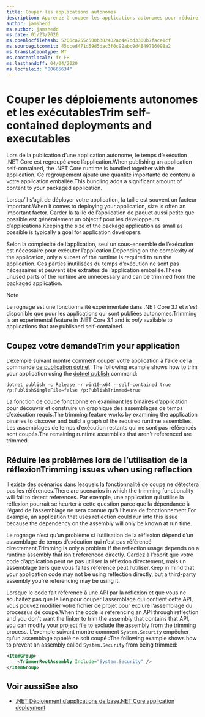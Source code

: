 ```yaml
---
title: Couper les applications autonomes
description: Apprenez à couper les applications autonomes pour réduire leur taille. .NET Core regroupe l’heure d’exécution avec une application qui est publiée autonome et inclut généralement plus de l’exécution alors est nécessaire.
author: jamshedd
ms.author: jamshedd
ms.date: 01/23/2020
ms.openlocfilehash: 5206ca255c500b382402ac4e7dd3300b7face1cf
ms.sourcegitcommit: 45cced471d59d5dac3f0c92abc9d4849716098a2
ms.translationtype: MT
ms.contentlocale: fr-FR
ms.lasthandoff: 04/04/2020
ms.locfileid: "80665634"
---
```

# <a name="trim-self-contained-deployments-and-executables"></a><span data-ttu-id="fa3da-104">Couper les déploiements autonomes et les exécutables</span><span class="sxs-lookup"><span data-stu-id="fa3da-104">Trim self-contained deployments and executables</span></span>

<span data-ttu-id="fa3da-105">Lors de la publication d’une application autonome, le temps d’exécution .NET Core est regroupé avec l’application.</span><span class="sxs-lookup"><span data-stu-id="fa3da-105">When publishing an application self-contained, the .NET Core runtime is bundled together with the application.</span></span> <span data-ttu-id="fa3da-106">Ce regroupement ajoute une quantité importante de contenu à votre application emballée.</span><span class="sxs-lookup"><span data-stu-id="fa3da-106">This bundling adds a significant amount of content to your packaged application.</span></span>

<span data-ttu-id="fa3da-107">Lorsqu’il s’agit de déployer votre application, la taille est souvent un facteur important.</span><span class="sxs-lookup"><span data-stu-id="fa3da-107">When it comes to deploying your application, size is often an important factor.</span></span> <span data-ttu-id="fa3da-108">Garder la taille de l’application de paquet aussi petite que possible est généralement un objectif pour les développeurs d’applications.</span><span class="sxs-lookup"><span data-stu-id="fa3da-108">Keeping the size of the package application as small as possible is typically a goal for application developers.</span></span>

<span data-ttu-id="fa3da-109">Selon la complexité de l’application, seul un sous-ensemble de l’exécution est nécessaire pour exécuter l’application.</span><span class="sxs-lookup"><span data-stu-id="fa3da-109">Depending on the complexity of the application, only a subset of the runtime is required to run the application.</span></span> <span data-ttu-id="fa3da-110">Ces parties inutilisées du temps d’exécution ne sont pas nécessaires et peuvent être extraites de l’application emballée.</span><span class="sxs-lookup"><span data-stu-id="fa3da-110">These unused parts of the runtime are unnecessary and can be trimmed from the packaged application.</span></span>

> [!NOTE]
> <span data-ttu-id="fa3da-111">Le rognage est une fonctionnalité expérimentale dans .NET Core 3.1 et _n’est_ disponible que pour les applications qui sont publiées autonomes.</span><span class="sxs-lookup"><span data-stu-id="fa3da-111">Trimming is an experimental feature in .NET Core 3.1 and is _only_ available to applications that are published self-contained.</span></span>

## <a name="trim-your-application"></a><span data-ttu-id="fa3da-112">Coupez votre demande</span><span class="sxs-lookup"><span data-stu-id="fa3da-112">Trim your application</span></span>

<span data-ttu-id="fa3da-113">L’exemple suivant montre comment couper votre application à l’aide de la commande [de publication dotnet](../tools/dotnet-publish.md) :</span><span class="sxs-lookup"><span data-stu-id="fa3da-113">The following example shows how to trim your application using the [dotnet publish](../tools/dotnet-publish.md) command:</span></span>

```dotnetcli
dotnet publish -c Release -r win10-x64 --self-contained true /p:PublishSingleFile=false /p:PublishTrimmed=true
```

<span data-ttu-id="fa3da-114">La fonction de coupe fonctionne en examinant les binaires d’application pour découvrir et construire un graphique des assemblages de temps d’exécution requis.</span><span class="sxs-lookup"><span data-stu-id="fa3da-114">The trimming feature works by examining the application binaries to discover and build a graph of the required runtime assemblies.</span></span> <span data-ttu-id="fa3da-115">Les assemblages de temps d’exécution restants qui ne sont pas référencés sont coupés.</span><span class="sxs-lookup"><span data-stu-id="fa3da-115">The remaining runtime assemblies that aren't referenced are trimmed.</span></span>

## <a name="trimming-issues-when-using-reflection"></a><span data-ttu-id="fa3da-116">Réduire les problèmes lors de l’utilisation de la réflexion</span><span class="sxs-lookup"><span data-stu-id="fa3da-116">Trimming issues when using reflection</span></span>

<span data-ttu-id="fa3da-117">Il existe des scénarios dans lesquels la fonctionnalité de coupe ne détectera pas les références.</span><span class="sxs-lookup"><span data-stu-id="fa3da-117">There are scenarios in which the trimming functionality will fail to detect references.</span></span> <span data-ttu-id="fa3da-118">Par exemple, une application qui utilise la réflexion pourrait se heurter à cette question parce que la dépendance à l’égard de l’assemblage ne sera connue qu’à l’heure de fonctionnement.</span><span class="sxs-lookup"><span data-stu-id="fa3da-118">For example, an application that uses reflection could run into this issue because the dependency on the assembly will only be known at run time.</span></span>

<span data-ttu-id="fa3da-119">Le rognage n’est qu’un problème si l’utilisation de la réflexion dépend d’un assemblage de temps d’exécution qui n’est pas référencé directement.</span><span class="sxs-lookup"><span data-stu-id="fa3da-119">Trimming is only a problem if the reflection usage depends on a runtime assembly that isn't referenced directly.</span></span> <span data-ttu-id="fa3da-120">Gardez à l’esprit que votre code d’application peut ne pas utiliser la réflexion directement, mais un assemblage tiers que vous faites référence peut l’utiliser.</span><span class="sxs-lookup"><span data-stu-id="fa3da-120">Keep in mind that your application code may not be using reflection directly, but a third-party assembly you're referencing may be using it.</span></span>

<span data-ttu-id="fa3da-121">Lorsque le code fait référence à une API par la réflexion et que vous ne souhaitez pas que le lien pour couper l’assemblage qui contient cette API, vous pouvez modifier votre fichier de projet pour exclure l’assemblage du processus de coupe.</span><span class="sxs-lookup"><span data-stu-id="fa3da-121">When the code is referencing an API through reflection and you don't want the linker to trim the assembly that contains that API, you can modify your project file to exclude the assembly from the trimming process.</span></span> <span data-ttu-id="fa3da-122">L’exemple suivant montre comment `System.Security` empêcher qu’un assemblage appelé ne soit coupé :</span><span class="sxs-lookup"><span data-stu-id="fa3da-122">The following example shows how to prevent an assembly called `System.Security` from being trimmed:</span></span>

```xml
<ItemGroup>
    <TrimmerRootAssembly Include="System.Security" />
</ItemGroup>
```

## <a name="see-also"></a><span data-ttu-id="fa3da-123">Voir aussi</span><span class="sxs-lookup"><span data-stu-id="fa3da-123">See also</span></span>

- [<span data-ttu-id="fa3da-124">.NET Déploiement d’applications de base</span><span class="sxs-lookup"><span data-stu-id="fa3da-124">.NET Core application deployment</span></span>](index.md)
